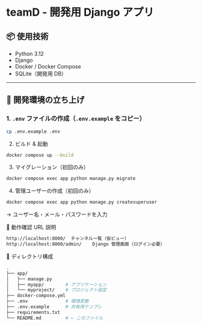 # teamD - 開発用 Django アプリ

## 📦 使用技術

- Python 3.12  
- Django  
- Docker / Docker Compose  
- SQLite（開発用 DB）

---

## 🚀 開発環境の立ち上げ

### 1. `.env` ファイルの作成（`.env.example` をコピー）

```bash
cp .env.example .env
```

2. ビルド & 起動
```bash
docker compose up --build
```
3. マイグレーション（初回のみ）
```bash
docker compose exec app python manage.py migrate
```
4. 管理ユーザーの作成（初回のみ）
```bash
docker compose exec app python manage.py createsuperuser
```
→ ユーザー名・メール・パスワードを入力

🧪 動作確認
URL	説明
```bash
http://localhost:8000/	チャンネル一覧（仮ビュー）
http://localhost:8000/admin/	Django 管理画面（ログイン必要）
```
📁 ディレクトリ構成
```bash
.
├── app/
│   ├── manage.py
│   ├── myapp/        # アプリケーション
│   └── myproject/    # プロジェクト設定
├── docker-compose.yml
├── .env              # 環境変数
├── .env.example      # 共有用テンプレ
├── requirements.txt
└── README.md         # ← このファイル
```